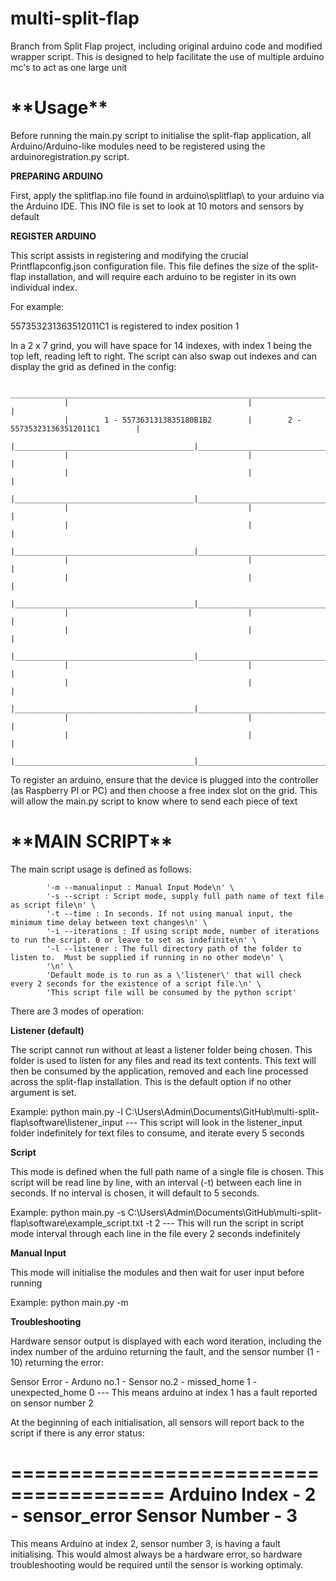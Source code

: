 # multi-split-flap
Branch from Split Flap project, including original arduino code and modified wrapper script. This is designed to help facilitate the use of multiple arduino mc's to act as one large unit

<h1>**Usage**</h1>

Before running the main.py script to initialise the split-flap application, all Arduino/Arduino-like modules need to be registered using the arduinoregistration.py script.

**PREPARING ARDUINO**

First, apply the splitflap.ino file found in arduino\splitflap\ to your arduino via the Arduino IDE. This INO file is set to look at 10 motors and sensors by default

**REGISTER ARDUINO**

This script assists in registering and modifying the crucial Printflapconfig.json configuration file. This file defines the size of the split-flap installation, and will require each arduino to be register in its own individual index.

For example:

557353231363512011C1 is registered to index position 1

In a 2 x 7 grind, you will have space for 14 indexes, with index 1 being the top left, reading left to right. The script can also swap out indexes and can display the grid as defined in the config: 

                ________________________________________________________________________________
                |                                        |                                        |
                |        1 - 5573631313835180B1B2        |        2 - 557353231363512011C1        |
                |________________________________________|________________________________________|
                |                                        |                                        |
                |                                        |                                        |
                |________________________________________|________________________________________|
                |                                        |                                        |
                |                                        |                                        |
                |________________________________________|________________________________________|
                |                                        |                                        |
                |                                        |                                        |
                |________________________________________|________________________________________|
                |                                        |                                        |
                |                                        |                                        |
                |________________________________________|________________________________________|
                |                                        |                                        |
                |                                        |                                        |
                |________________________________________|________________________________________|
                |                                        |                                        |
                |                                        |                                        |
                |________________________________________|________________________________________|
				

To register an arduino, ensure that the device is plugged into the controller (as Raspberry PI or PC) and then choose a free index slot on the grid. This will allow the main.py script to know where to send each piece of text

<h1>**MAIN SCRIPT**</h1>

The main script usage is defined as follows:

			'-m --manualinput : Manual Input Mode\n' \
            '-s --script : Script mode, supply full path name of text file as script file\n' \
            '-t --time : In seconds. If not using manual input, the minimum time delay between text changes\n' \
            '-i --iterations : If using script mode, number of iterations to run the script. 0 or leave to set as indefinite\n' \
            '-l --listener : The full directory path of the folder to listen to.  Must be supplied if running in no other mode\n' \
            '\n' \
            'Default mode is to run as a \'listener\' that will check every 2 seconds for the existence of a script file.\n' \
            'This script file will be consumed by the python script'
		

There are 3 modes of operation:

**Listener (default)**

The script cannot run without at least a listener folder being chosen. This folder is used to listen for any files and read its text contents. This text will then be consumed by the application, removed and each line processed across the split-flap installation. This is the default option if no other argument is set.

Example: python main.py -l C:\Users\Admin\Documents\GitHub\multi-split-flap\software\listener_input --- This script will look in the listener_input folder indefinitely for text files to consume, and iterate every 5 seconds

**Script**

This mode is defined when the full path name of a single file is chosen. This script will be read line by line, with an interval (-t) between each line in seconds. If no interval is chosen, it will default to 5 seconds.

Example: python main.py -s C:\Users\Admin\Documents\GitHub\multi-split-flap\software\example_script.txt -t 2 --- This will run the script in script mode interval through each line in the file every 2 seconds indefinitely

**Manual Input**

This mode will initialise the modules and then wait for user input before running

Example: python main.py -m

**Troubleshooting**

Hardware sensor output is displayed with each word iteration, including the index number of the arduino returning the fault, and the sensor number (1 - 10) returning the error:

Sensor Error - Arduno no.1 - Sensor no.2 - missed_home 1 - unexpected_home 0 --- This means arduino at index 1 has a fault reported on sensor number 2

At the beginning of each initialisation, all sensors will report back to the script if there is any error status:

=======================================
Arduino Index - 2 - sensor_error
Sensor Number - 3
=======================================

This means Arduino at index 2, sensor number 3, is having a fault initialising. This would almost always be a hardware error, so hardware troubleshooting would be required until the sensor is working optimaly.